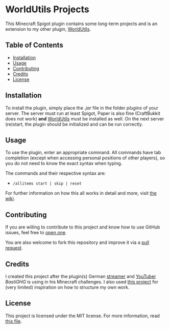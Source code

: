 # WorldUtils Projects

This Minecraft Spigot plugin contains some long-term projects and is an extension to my other
plugin, [WorldUtils](https://github.com/flopsif/world-utils).

## Table of Contents

- [Installation](#installation)
- [Usage](#usage)
- [Contributing](#contributing)
- [Credits](#credits)
- [License](#license)

## Installation

To install the plugin, simply place the *.jar* file in the folder *plugins* of your server. The server must run at least
Spigot, Paper is also fine (CraftBukkit does not work) **and** [WorldUtils](https://github.com/flopsif/world-utils) must
be installed as well. On the next server (re)start, the plugin should be initialized and can be run correctly.

## Usage

To use the plugin, enter an appropriate command. All commands have tab completion (except when accessing personal
positions of other players), so you do not need to know the exact syntax when typing.

The commands and their respective syntax are:

- `/allitems start | skip | reset`

For further information on how this all works in detail and more,
visit [the wiki](https://github.com/flopsif/wu-projects/wiki/Usage).

## Contributing

If you are willing to contribute to this project and know how to use GitHub issues, feel free
to [open one](https://github.com/flopsif/wu-projects/issues/new/choose).

You are also welcome to fork this repository and improve it via
a [pull request](https://github.com/flopsif/wu-projects/compare).

## Credits

I created this project after the plugin(s) German [streamer](https://www.twitch.tv/BastiGHG)
and [YouTuber](https://www.youtube.com/user/kompetenzGHG) *BastiGHG* is using in his Minecraft challenges. I also
used [this project](https://github.com/IlluminatiDreieck/Challenges) for (very limited) inspiration on how to structure
my own work.

## License

This project is licensed under the MIT license. For more information, read [this file](LICENSE.md).
